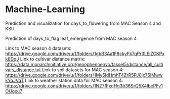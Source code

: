 # Machine-Learning

Prediction and visualization for days_to_flowering from MAC Season 4 and KSU.

Prediction of days_to_flag leaf_emergence from MAC season 4

Link to MAC season 4 datasets: https://drive.google.com/drive/u/1/folders/1gbB3Aa1F8ckyFk7qPr3LEiZCKPxk8DqJ
Link to cultivar distance matrix: https://data.monarchinitiative.org/genophenoenvo/tassel5/distance/all_cultivars_distance.txt
Link to soil datasets for MAC season 4: https://drive.google.com/drive/u/1/folders/1My5IdHmhT4ZrR5PJ0jx75IMwwkYqJVqT
Link to weather station data for MAC season 4: https://drive.google.com/drive/u/1/folders/1N27fFxqHg3b36SrQ5X4lbcPFv1OUgxu7
